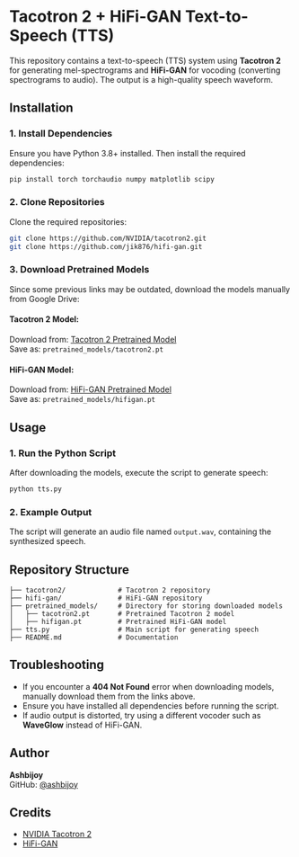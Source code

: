 # Tacotron 2 + HiFi-GAN Text-to-Speech (TTS)

This repository contains a text-to-speech (TTS) system using **Tacotron 2** for generating mel-spectrograms and **HiFi-GAN** for vocoding (converting spectrograms to audio). The output is a high-quality speech waveform.

## Installation

### 1. Install Dependencies
Ensure you have Python 3.8+ installed. Then install the required dependencies:
```bash
pip install torch torchaudio numpy matplotlib scipy
```

### 2. Clone Repositories
Clone the required repositories:
```bash
git clone https://github.com/NVIDIA/tacotron2.git
git clone https://github.com/jik876/hifi-gan.git
```

### 3. Download Pretrained Models
Since some previous links may be outdated, download the models manually from Google Drive:

#### **Tacotron 2 Model:**
Download from: [Tacotron 2 Pretrained Model](https://drive.google.com/drive/folders/1X20XhHWa7g3W9mDXIrPCN6Pkiuq42rkF)  
Save as: `pretrained_models/tacotron2.pt`

#### **HiFi-GAN Model:**
Download from: [HiFi-GAN Pretrained Model](https://drive.google.com/drive/folders/1-eEYtb8ocRJPg9aiJrpVhTnd06nDCXg5)  
Save as: `pretrained_models/hifigan.pt`

## Usage

### **1. Run the Python Script**
After downloading the models, execute the script to generate speech:
```bash
python tts.py
```

### **2. Example Output**
The script will generate an audio file named `output.wav`, containing the synthesized speech.

## Repository Structure
```
├── tacotron2/             # Tacotron 2 repository
├── hifi-gan/              # HiFi-GAN repository
├── pretrained_models/     # Directory for storing downloaded models
│   ├── tacotron2.pt       # Pretrained Tacotron 2 model
│   ├── hifigan.pt         # Pretrained HiFi-GAN model
├── tts.py                 # Main script for generating speech
├── README.md              # Documentation
```

## Troubleshooting

- If you encounter a **404 Not Found** error when downloading models, manually download them from the links above.
- Ensure you have installed all dependencies before running the script.
- If audio output is distorted, try using a different vocoder such as **WaveGlow** instead of HiFi-GAN.

## Author
**Ashbijoy**  
GitHub: [@ashbijoy](https://github.com/ashbijoy)

## Credits
- [NVIDIA Tacotron 2](https://github.com/NVIDIA/tacotron2)
- [HiFi-GAN](https://github.com/jik876/hifi-gan)



